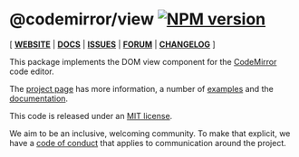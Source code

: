 # @codemirror/view [![NPM version](https://img.shields.io/npm/v/@codemirror/view.svg)](https://www.npmjs.org/package/@codemirror/view)

[ [**WEBSITE**](https://codemirror.net/6/) | [**DOCS**](https://codemirror.net/6/docs/ref/#view) | [**ISSUES**](https://github.com/codemirror/codemirror.next/issues) | [**FORUM**](https://discuss.codemirror.net/c/next/) | [**CHANGELOG**](https://github.com/codemirror/view/blob/main/CHANGELOG.md) ]

This package implements the DOM view component for the
[CodeMirror](https://codemirror.net/6/) code editor.

The [project page](https://codemirror.net/6/) has more information, a
number of [examples](https://codemirror.net/6/examples/) and the
[documentation](https://codemirror.net/6/docs/).

This code is released under an
[MIT license](https://github.com/codemirror/view/tree/main/LICENSE).

We aim to be an inclusive, welcoming community. To make that explicit,
we have a [code of
conduct](http://contributor-covenant.org/version/1/1/0/) that applies
to communication around the project.

